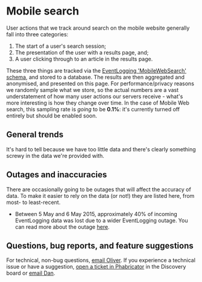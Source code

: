 Mobile search
=======

User actions that we track around search on the mobile website generally fall into three categories:

1. The start of a user's search session;
2. The presentation of the user with a results page, and;
3. A user clicking through to an article in the results page.

These three things are tracked via the [EventLogging 'MobileWebSearch' schema](https://meta.wikimedia.org/wiki/Schema:MobileWebSearch), and stored to a database. The results are then aggregated and anonymised, and presented on this page. For performance/privacy reasons we randomly sample what we store, so the actual numbers are a vast understatement of how many user actions our servers receive - what's more interesting is how they change over time. In the case of Mobile Web search, this sampling rate is *going* to be **0.1%**: it's currently turned off entirely but should be enabled soon.

General trends
------
It's hard to tell because we have too little data and there's clearly something screwy in the data we're provided with.


Outages and inaccuracies
------
There are occasionally going to be outages that will affect the accuracy of data. To make it easier to rely on the data (or not!) they are listed here, from most- to least-recent.

* Between 5 May and 6 May 2015, approximately 40% of incoming EventLogging data was lost due to a wider EventLogging outage. You can read more about the outage [here](https://wikitech.wikimedia.org/wiki/Incident_documentation/20150506-EventLogging).

Questions, bug reports, and feature suggestions
------
For technical, non-bug questions, [email Oliver](mailto:okeyes@wikimedia.org?subject=Dashboard%20Question). If you experience a technical issue or have a suggestion, [open a ticket in Phabricator](https://phabricator.wikimedia.org/maniphest/task/create/) in the Discovery board or [email Dan](mailto:dgarry@wikimedia.org?subject=Dashboard%20Question). 
